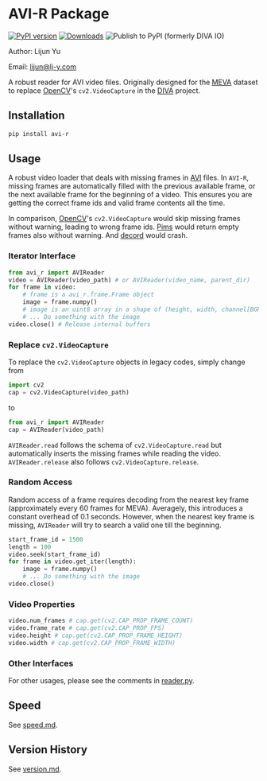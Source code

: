 # AVI-R Package

[![PyPI version](https://badge.fury.io/py/avi-r.svg)](https://badge.fury.io/py/avi-r)
[![Downloads](https://pepy.tech/badge/avi-r)](https://pepy.tech/project/avi-r)
![Publish to PyPI](https://github.com/Lijun-Yu/avi-r/workflows/Publish%20to%20PyPI/badge.svg)
(formerly DIVA IO)

Author: Lijun Yu

Email: lijun@lj-y.com

A robust reader for AVI video files.
Originally designed for the [MEVA](http://mevadata.org) dataset to replace [OpenCV](https://opencv.org)'s `cv2.VideoCapture` in the [DIVA](https://www.iarpa.gov/index.php/research-programs/diva) project.

## Installation

```sh
pip install avi-r
```

## Usage

A robust video loader that deals with missing frames in [AVI](https://en.wikipedia.org/wiki/Audio_Video_Interleave) files.
In `AVI-R`, missing frames are automatically filled with the previous available frame, or the next available frame for the beginning of a video.
This ensures you are getting the correct frame ids and valid frame contents all the time.

In comparison, [OpenCV](https://opencv.org)'s `cv2.VideoCapture` would skip missing frames without warning, leading to wrong frame ids.
[Pims](https://github.com/soft-matter/pims) would return empty frames also without warning.
And [decord](https://github.com/dmlc/decord) would crash.

### Iterator Interface

```python
from avi_r import AVIReader
video = AVIReader(video_path) # or AVIReader(video_name, parent_dir)
for frame in video:
    # frame is a avi_r.frame.Frame object
    image = frame.numpy()
    # image is an uint8 array in a shape of (height, width, channel[BGR])
    # ... Do something with the image
video.close() # Release internal buffers
```

### Replace `cv2.VideoCapture`

To replace the `cv2.VideoCapture` objects in legacy codes, simply change from

```python
import cv2
cap = cv2.VideoCapture(video_path)
```

to

```python
from avi_r import AVIReader
cap = AVIReader(video_path)
```

`AVIReader.read` follows the schema of `cv2.VideoCapture.read` but automatically inserts the missing frames while reading the video.
`AVIReader.release` also follows `cv2.VideoCapture.release`.

### Random Access

Random access of a frame requires decoding from the nearest key frame (approximately every 60 frames for MEVA).
Averagely, this introduces a constant overhead of 0.1 seconds.
However, when the nearest key frame is missing, `AVIReader` will try to search a valid one till the beginning.

```python
start_frame_id = 1500
length = 100
video.seek(start_frame_id)
for frame in video.get_iter(length):
    image = frame.numpy()
    # ... Do something with the image
video.close()
```

### Video Properties

```python
video.num_frames # cap.get(cv2.CAP_PROP_FRAME_COUNT)
video.frame_rate # cap.get(cv2.CAP_PROP_FPS)
video.height # cap.get(cv2.CAP_PROP_FRAME_HEIGHT)
video.width # cap.get(cv2.CAP_PROP_FRAME_WIDTH)
```

### Other Interfaces

For other usages, please see the comments in [reader.py](avi_r/reader.py).

## Speed

See [speed.md](docs/speed.md).

## Version History

See [version.md](docs/version.md).
